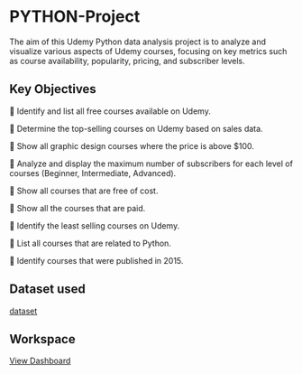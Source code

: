 # PYTHON-Project
The aim of this Udemy Python data analysis project is to analyze and visualize various aspects of Udemy courses, focusing on key metrics such as course availability, popularity, pricing, and subscriber levels.

## Key Objectives

 Identify and list all free courses available on Udemy.

 Determine the top-selling courses on Udemy based on sales data.

 Show all graphic design courses where the price is above $100.

 Analyze and display the maximum number of subscribers for each level of courses (Beginner, Intermediate, Advanced).

 Show all courses that are free of cost.

 Show all the courses that are paid.

 Identify the least selling courses on Udemy.

 List all courses that are related to Python.

 Identify courses that were published in 2015.


## Dataset used
<a href="https://github.com/duval-ys/PYTHON-Project/blob/main/Project%2B7%2B-%2BUdemy%2BDataset.csv">dataset</a>


## Workspace 
<a href="https://github.com/duval-ys/PYTHON-Project/blob/main/Screenshot%202025-01-28%20131949.png">View Dashboard</a>

